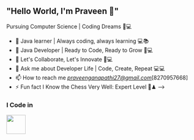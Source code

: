 ## "Hello World, I'm Praveen 👋"

Pursuing Computer Science | Coding Dreams 🚀💻

- 🔭 Java learner | Always coding, always learning 💻📚
- 🌱 Java Developer | Ready to Code, Ready to Grow 🚀💻
- 👯 Let's Collaborate, Let's Innovate 🤝💻
- 💬 Ask me about  Developer Life | Code, Create, Repeat 💻💻
- 📫 How to reach me *praveenganapathi27@gmail.com*[8270957668]
- ⚡ Fun fact I Know the Chess Very Well: Expert Level 👑♟
-->

### I Code in
<img height = "50" width = "50" src ="https://www.freepik.com/icon/java_5968282#fromView=search&page=1&position=3&uuid=e4ace5c8-adbb-4744-b92c-b6d123378b39" />
